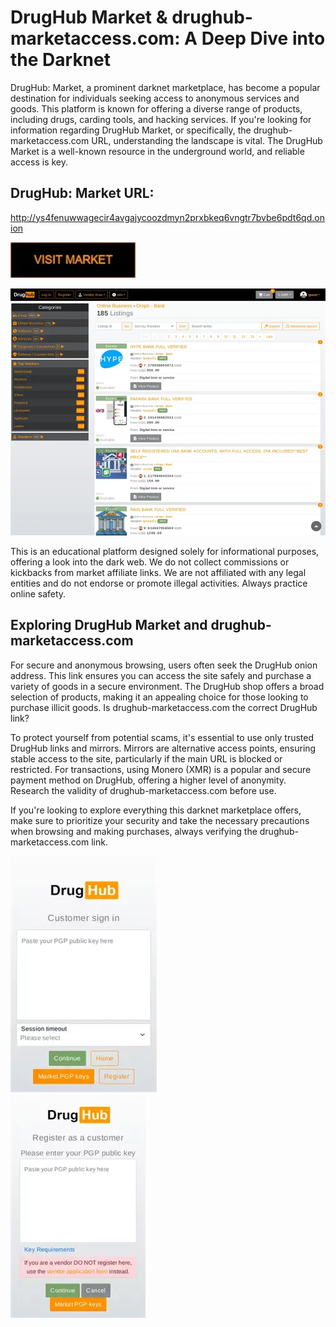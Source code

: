# DrugHub Market & drughub-marketaccess.com: A Deep Dive into the Darknet

DrugHub: Market, a prominent darknet marketplace, has become a popular destination for individuals seeking access to anonymous services and goods. This platform is known for offering a diverse range of products, including drugs, carding tools, and hacking services. If you're looking for information regarding DrugHub Market, or specifically, the drughub-marketaccess.com URL, understanding the landscape is vital. The DrugHub Market is a well-known resource in the underground world, and reliable access is key.

## DrugHub: Market URL:

http://ys4fenuwwagecir4avgajycoozdmyn2prxbkeq6vngtr7bvbe6pdt6qd.onion

[<img src="/other/save.webp" width="200">](http://ys4fenuwwagecir4avgajycoozdmyn2prxbkeq6vngtr7bvbe6pdt6qd.onion)


<a href="http://ys4fenuwwagecir4avgajycoozdmyn2prxbkeq6vngtr7bvbe6pdt6qd.onion"><img src="/other/crisp.webp" alt="image" style="max-width: 100%;"><a>

This is an educational platform designed solely for informational purposes, offering a look into the dark web. We do not collect commissions or kickbacks from market affiliate links. We are not affiliated with any legal entities and do not endorse or promote illegal activities. Always practice online safety.

## Exploring DrugHub Market and drughub-marketaccess.com

For secure and anonymous browsing, users often seek the DrugHub onion address. This link ensures you can access the site safely and purchase a variety of goods in a secure environment. The DrugHub shop offers a broad selection of products, making it an appealing choice for those looking to purchase illicit goods. Is drughub-marketaccess.com the correct DrugHub link?

To protect yourself from potential scams, it's essential to use only trusted DrugHub links and mirrors. Mirrors are alternative access points, ensuring stable access to the site, particularly if the main URL is blocked or restricted. For transactions, using Monero (XMR) is a popular and secure payment method on DrugHub, offering a higher level of anonymity. Research the validity of drughub-marketaccess.com before use.

If you're looking to explore everything this darknet marketplace offers, make sure to prioritize your security and take the necessary precautions when browsing and making purchases, always verifying the drughub-marketaccess.com link.


<a href="http://ys4fenuwwagecir4avgajycoozdmyn2prxbkeq6vngtr7bvbe6pdt6qd.onion"><img src="/other/preferences.webp" alt="image" style="max-width: 100%;"><a>  
<a href="http://ys4fenuwwagecir4avgajycoozdmyn2prxbkeq6vngtr7bvbe6pdt6qd.onion"><img src="/other/recent.webp" alt="image" style="max-width: 100%;"><a>